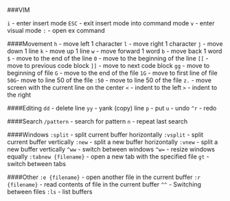 ###VIM

`i` - enter insert mode
`ESC` - exit insert mode into command mode
`v` - enter visual mode
`:` - open ex command


####Movement
`h` - move left 1 character
`l` - move right 1 character
`j` - move down 1 line
`k` - move up 1 line
`w` - move forward 1 word
`b` - move back 1 word
`$` - move to the end of the line
`0` - move to the beginning of the line
`[[` - move to previous code block
`]]` - move to next code block
`gg` - move to beginning of file
`G` - move to the end of the file
`1G` - move to first line of file
`50G`- move to line 50 of the file
`:50` - move to line 50 of the file
`z.` - move screen with the current line on the center
`<` - indent to the left
`>` - indent to the right


####Editing
`dd` - delete line
`yy` - yank (copy) line
`p` - put
`u` - undo
`^r` - redo


####Search
`/pattern` - search for pattern
`n` - repeat last search


####Windows
`:split` - split current buffer horizontally
`:vsplit` - split current buffer vertically
`:new` - split a new buffer horizontally
`:vnew` - split a new buffer vertically
`^ww` - switch between windows
`^w=` - resize windows equally
`:tabnew {filename}` - open a new tab with the specified file
`gt` - switch between tabs


####Other
`:e {filename}` - open another file in the current buffer
`:r {filename}` - read contents of file in the current buffer
`^^` - Switching between files
`:ls` - list buffers
